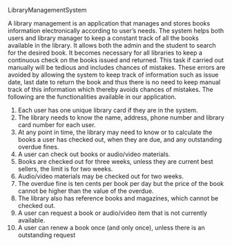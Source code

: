 LibraryManagementSystem

A library management is an application that manages and stores books 
information electronically according to user’s needs. The system helps both 
users and library manager to keep a constant track of all the books available in 
the library. It allows both the admin and the student to search for the desired 
book. It becomes necessary for all libraries to keep a continuous check on the 
books issued and returned. This task if carried out manually will be tedious and 
includes chances of mistakes. These errors are avoided by allowing the system 
to keep track of information such as issue date, last date to return the book and 
thus there is no need to keep manual track of this information which thereby 
avoids chances of mistakes.
The following are the functionalities available in our application.
1. Each user has one unique library card if they are in the system.
2. The library needs to know the name, address, phone number and library 
card number for each user.
3. At any point in time, the library may need to know or to calculate the 
books a user has checked out, when they are due, and any outstanding 
overdue fines.
4. A user can check out books or audio/video materials.
5. Books are checked out for three weeks, unless they are current best 
sellers, the limit is for two weeks. 
6. Audio/video materials may be checked out for two weeks. 
7. The overdue fine is ten cents per book per day but the price of the book 
cannot be higher than the value of the overdue.
8. The library also has reference books and magazines, which cannot be 
checked out.
10. A user can request a book or audio/video item that is not currently 
available.
11. A user can renew a book once (and only once), unless there is an 
outstanding request
